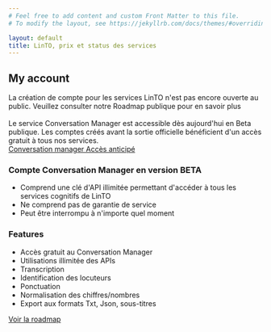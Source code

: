 ```yaml
---
# Feel free to add content and custom Front Matter to this file.
# To modify the layout, see https://jekyllrb.com/docs/themes/#overriding-theme-defaults

layout: default
title: LinTO, prix et status des services
---
```

<div id="body" class="flex col">
  <section>
    <div class="container">
      <h1 class="big-title centered">My account</h1>
        <div class="disclaimer flex row justify-center">
        La création de compte pour les services LinTO n'est pas encore ouverte au public. Veuillez consulter notre Roadmap publique pour en savoir plus
        <br/>
        <br/>
        Le service Conversation Manager est accessible dès aujourd'hui en Beta publique. Les comptes créés avant la sortie officielle bénéficient d'un accès gratuit à tous nos services. 
      </div>
          <div class="flex row align-center justify-center">
      <a href="https://convos.linto.ai" target="_blank" class="btn-cta blue">Conversation manager Accès anticipé</a>
    </div>
      <div class="flex row">
        <div class="flex1 flex col padding-20">
          <h3>Compte Conversation Manager en version BETA</h3>
          <ul>
            <li>Comprend une clé d'API illimitée permettant d'accéder à tous les services cognitifs de LinTO</li>
            <li class="cross">Ne comprend pas de garantie de service</li>
            <li class="cross">Peut être interrompu à n'importe quel moment</li>
          </ul>
        </div>
        <div class="flex1 flex col padding-20">
          <h3>Features</h3>
          <ul>
            <li>Accès gratuit au Conversation Manager</li>
            <li>Utilisations illimitée des APIs</li>
            <li>Transcription</li>
            <li>Identification des locuteurs</li>
            <li>Ponctuation</li>
            <li>Normalisation des chiffres/nombres</li>
            <li>Export aux formats Txt, Json, sous-titres</li>
          </ul>
        </div>
      </div>
    </div>
    <div class="flex row align-center justify-center">
      <a href="https://github.com/orgs/linto-ai/projects/6" target="_blank" class="btn-cta blue">Voir la roadmap</a>
    </div>
  </section>
</div>
